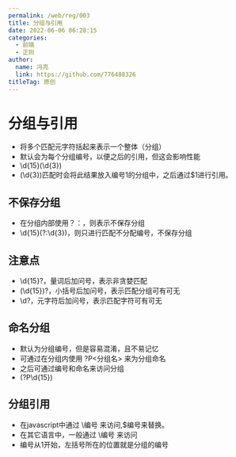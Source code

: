 ```yaml
---
permalink: /web/reg/003
title: 分组与引用
date: 2022-06-06 06:28:15
categories: 
  - 前端
  - 正则
author: 
  name: 冯亮
  link: https://github.com/776488326
titleTag: 原创
---
```


# 分组与引用

- 将多个匹配元字符括起来表示一个整体（分组）
- 默认会为每个分组编号，以便之后的引用，但这会影响性能
- \d{15}(\d{3})
- (\d{3})匹配时会将此结果放入编号1的分组中，之后通过$1进行引用。

## 不保存分组

- 在分组内部使用？：，则表示不保存分组
- \d{15}(?:\d{3})，则只进行匹配不分配编号，不保存分组

## 注意点

- \d{15}?，量词后加问号，表示非贪婪匹配
- (\d{15})?，小括号后加问号，表示匹配分组可有可无
- \d?，元字符后加问号，表示匹配字符可有可无

## 命名分组

- 默认为分组编号，但是容易混淆，且不易记忆
- 可通过在分组内使用 ?P<分组名> 来为分组命名
- 之后可通过编号和命名来访问分组
- (?P<group1>\d{15})

## 分组引用

- 在javascript中通过 \编号 来访问,$编号来替换。
- 在其它语言中，一般通过 \编号 来访问
- 编号从1开始，左括号所在的位置就是分组的编号

